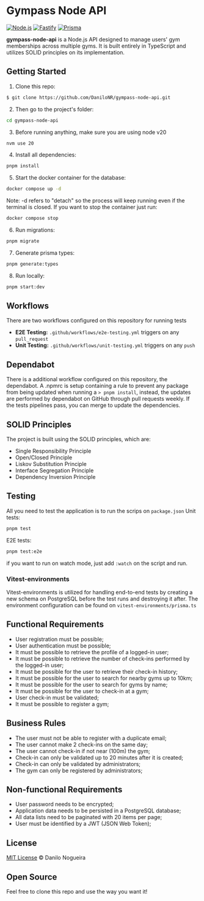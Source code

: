 # Gympass Node API

<!-- BADGES_START -->
[![Node.js](https://img.shields.io/badge/Node.js-null-green?style=flat-square&logo=node.js)](https://nodejs.org/)
[![Fastify](https://img.shields.io/badge/Fastify-4.26.2-blue?style=flat-square&logo=fastify)](https://www.fastify.io/)
[![Prisma](https://img.shields.io/badge/Prisma-5.17.0-orange?style=flat-square&logo=prisma)](https://www.prisma.io/)
<!-- BADGES_END -->

<!-- 
[![Node.js](https://img.shields.io/badge/Node.js-20.11.24-green?style=flat-square&logo=node.js)](https://nodejs.org/)
[![Fastify](https://img.shields.io/badge/Fastify-4.26.2-blue?style=flat-square&logo=fastify)](https://www.fastify.io/)
[![Prisma](https://img.shields.io/badge/Prisma-5.10.2-orange?style=flat-square&logo=prisma)](https://www.prisma.io/)
[![Vitest](https://img.shields.io/badge/Vitest-1.3.1-red?style=flat-square)](https://github.com/vitejs/vitest)
[![supertest](https://img.shields.io/badge/supertest-6.3.4-orange?style=flat-square)](https://github.com/visionmedia/supertest)
[![bcryptjs](https://img.shields.io/badge/bcryptjs-2.4.3-blue?style=flat-square)](https://github.com/dcodeIO/bcrypt.js)
[![dayjs](https://img.shields.io/badge/dayjs-1.11.10-yellow?style=flat-square)](https://github.com/iamkun/dayjs)
[![Zod](https://img.shields.io/badge/Zod-3.22.4-green?style=flat-square)](https://github.com/colinhacks/zod)
[![eslint](https://img.shields.io/badge/eslint-8.57.0-blue?style=flat-square&logo=eslint)](https://eslint.org/)
[![dotenv](https://img.shields.io/badge/dotenv-16.4.5-yellow?style=flat-square)](https://github.com/motdotla/dotenv)
[![PostgreSQL](https://img.shields.io/badge/PostgreSQL-5.10.2-blue?style=flat-square&logo=postgresql)](https://www.postgresql.org/)
[![Docker](https://img.shields.io/badge/Docker-25.0.3-blue?style=flat-square&logo=docker)](https://www.docker.com/)
[![pnpm](https://img.shields.io/badge/pnpm-8.9.2-blue?style=flat-square&logo=pnpm)](https://pnpm.io/)
-->
**gympass-node-api** is a Node.js API designed to manage users' gym memberships
across multiple gyms. It is built entirely in TypeScript and utilizes SOLID
principles on its implementation.
## Getting Started
1. Clone this repo:
```sh
$ git clone https://github.com/DaniloNR/gympass-node-api.git
```
2. Then go to the project's folder:
```sh
cd gympass-node-api
```
3. Before running anything, make sure you are using node v20
```sh
nvm use 20
```
4. Install all dependencies:
```sh
pnpm install
```
5. Start the docker container for the database:
```sh
docker compose up -d
```
Note: -d refers to "detach" so the process will keep running even if the terminal is closed.
If you want to stop the container just run:
```sh
docker compose stop
```
6. Run migrations:
```sh
pnpm migrate
```
7. Generate prisma types:
```sh
pnpm generate:types
```
8. Run locally:
```sh
pnpm start:dev
```
## Workflows
There are two workflows configured on this repository for running tests
- **E2E Testing:** `.github/workflows/e2e-testing.yml` triggers on any `pull_request`
- **Unit Testing:** `.github/workflows/unit-testing.yml` triggers on any `push`
## Dependabot
There is a additional workflow configured on this repository, the dependabot.
A .npmrc is setup containing a rule to prevent any package from being updated
when running a `> pnpm install`, instead, the updates are performed by dependabot
on GitHub through pull requests weekly. If the tests pipelines pass, you can merge
to update the dependencies.
## SOLID Principles
The project is built using the SOLID principles, which are:
- Single Responsibility Principle
- Open/Closed Principle
- Liskov Substitution Principle
- Interface Segregation Principle
- Dependency Inversion Principle
## Testing
All you need to test the application is to run the scrips on `package.json`
Unit tests:
```sh
pnpm test
```
E2E tests:
```sh
pnpm test:e2e
```
if you want to run on watch mode, just add `:watch` on the script and run.
### Vitest-environments
Vitest-environments is utilized for handling end-to-end tests by creating a
new schema on PostgreSQL before the test runs and destroying it after.
The environment configuration can be found on `vitest-environments/prisma.ts`
## Functional Requirements
- User registration must be possible;
- User authentication must be possible;
- It must be possible to retrieve the profile of a logged-in user;
- It must be possible to retrieve the number of check-ins performed by the logged-in user;
- It must be possible for the user to retrieve their check-in history;
- It must be possible for the user to search for nearby gyms up to 10km;
- It must be possible for the user to search for gyms by name;
- It must be possible for the user to check-in at a gym;
- User check-in must be validated;
- It must be possible to register a gym;
## Business Rules
- The user must not be able to register with a duplicate email;
- The user cannot make 2 check-ins on the same day;
- The user cannot check-in if not near (100m) the gym;
- Check-in can only be validated up to 20 minutes after it is created;
- Check-in can only be validated by administrators;
- The gym can only be registered by administrators;
## Non-functional Requirements
- User password needs to be encrypted;
- Application data needs to be persisted in a PostgreSQL database;
- All data lists need to be paginated with 20 items per page;
- User must be identified by a JWT (JSON Web Token);
## License
[MIT License](http://zenorocha.mit-license.org/) © Danilo Nogueira
## Open Source
Feel free to clone this repo and use the way you want it!

